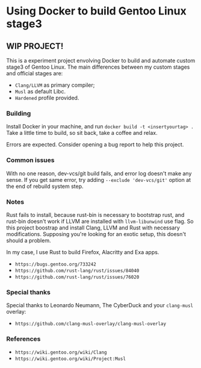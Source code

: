 # Using Docker to build Gentoo Linux stage3
## WIP PROJECT! 

This is a experiment project envolving Docker to build and automate custom stage3 of Gentoo Linux. The main differences between my custom stages and official stages are:

- `Clang/LLVM` as primary compiler;
- `Musl` as default Libc.
- `Hardened` profile provided.

### Building

Install Docker in your machine, and run `docker build -t <insertyourtag> .` Take a little time to build, so sit back, take a coffee and relax. 

Errors are expected. Consider opening a bug report to help this project.

### Common issues

With no one reason, dev-vcs/git build fails, and error log doesn't make any sense. If you get same error, try adding `--exclude 'dev-vcs/git'` option at the end of rebuild system step.

### Notes

Rust fails to install, because rust-bin is necessary to bootstrap rust, and rust-bin doesn't work if LLVM are installed with `llvm-libunwind` use flag. So this project boostrap and install Clang, LLVM and Rust with necessary modifications. Supposing you're looking for an exotic setup, this doesn't should a problem. 

In my case, I use Rust to build Firefox, Alacritty and Exa apps.

- `https://bugs.gentoo.org/733242`
- `https://github.com/rust-lang/rust/issues/84040`
- `https://github.com/rust-lang/rust/issues/76020`

### Special thanks

Special thanks to Leonardo Neumann, The CyberDuck and your `clang-musl` overlay:
- `https://github.com/clang-musl-overlay/clang-musl-overlay`

### References

- `https://wiki.gentoo.org/wiki/Clang`
- `https://wiki.gentoo.org/wiki/Project:Musl`
